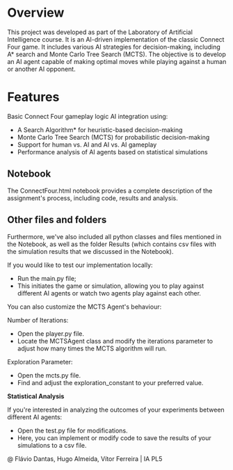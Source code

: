 # Overview

This project was developed as part of the Laboratory of Artificial Intelligence course. It is an AI-driven implementation of the classic Connect Four game. It includes various AI strategies for decision-making, including A* search and Monte Carlo Tree Search (MCTS). The objective is to develop an AI agent capable of making optimal moves while playing against a human or another AI opponent.

# Features

Basic Connect Four gameplay logic
AI integration using:
- A Search Algorithm* for heuristic-based decision-making
- Monte Carlo Tree Search (MCTS) for probabilistic decision-making
- Support for human vs. AI and AI vs. AI gameplay
- Performance analysis of AI agents based on statistical simulations

## Notebook

The ConnectFour.html notebook provides a complete description of the assignment's process, including code, results and analysis.

 
## Other files and folders

Furthermore, we've also included all python classes and files mentioned in the Notebook, as well as the folder Results (which contains csv files with the simulation results that we discussed in the Notebook).

If you would like to test our implementation locally:

- Run the main.py file;
- This initiates the game or simulation, allowing you to play against different AI agents or watch two agents play against each other.

You can also customize the MCTS Agent's behaviour:

Number of Iterations:
- Open the player.py file.
- Locate the MCTSAgent class and modify the iterations parameter to adjust how many times the MCTS algorithm will run.

Exploration Parameter:
- Open the mcts.py file.
- Find and adjust the exploration_constant to your preferred value.

**Statistical Analysis**

If you're interested in analyzing the outcomes of your experiments between different AI agents:
- Open the test.py file for modifications.
- Here, you can implement or modify code to save the results of your simulations to a csv file.

@ Flávio Dantas, Hugo Almeida, Vítor Ferreira | IA PL5 
